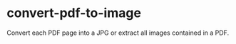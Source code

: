 # convert-pdf-to-image


Convert each PDF page into a JPG or extract all images contained in a PDF. 
